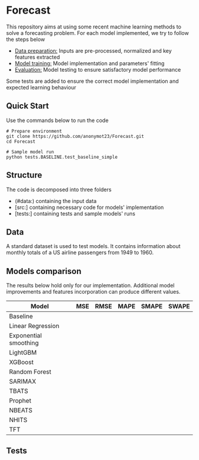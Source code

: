 # Forecast

This repository aims at using some recent machine learning methods to solve a forecasting problem. For each model implemented, we try to follow the steps below

- [Data preparation:](#pre-processing) Inputs are pre-processed, normalized and key features extracted
- [Model training:](#training) Model implementation and parameters' fitting
- [Evaluation:](#evaluation-to-ensure-satisfactory-model-performance)  Model testing to ensure satisfactory model performance 

Some tests are added to ensure the correct model implementation and expected learning behaviour

## Quick Start

Use the commands below to run the code 
```
# Prepare environment
git clone https://github.com/anonymot23/Forecast.git
cd Forecast

# Sample model run
python tests.BASELINE.test_baseline_simple
```

## Structure

The code is decomposed into three folders

- (#data:) containing the input data
- [src:] containing necessary code for models' implementation
- [tests:] containing tests and sample models' runs


## Data 

A standard dataset is used to test models. It contains information about monthly totals of a US airline passengers from 1949 to 1960.

## Models comparison

The results below hold only for our implementation. Additional model improvements and features incorporation can produce different values.

| Model 				| MSE | RMSE | MAPE | SMAPE | SWAPE |
| ---   				| --- | ---  | ---  | ---   | ---   |
| Baseline              |     |      |      |       |       |
| Linear Regression     |     |      |      |       |       |
| Exponential smoothing |     |      |      |       |       |
| LightGBM              |     |      |      |       |       |
| XGBoost 				|     |      |      |       |       |
| Random Forest 		|     |      |      |       |       |
| SARIMAX 				|     |      |      |       |       | 
| TBATS 				|     |      |      |       |       |
| Prophet 				|     |      |      |       |       | 
| NBEATS 				|     |      |      |       |       | 
| NHITS 				|     |      |      |       |       | 
| TFT 					|     |      |      |       |       | 



## Tests